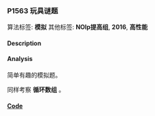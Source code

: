 ### P1563 玩具谜题

算法标签: **模拟**
其他标签: **NOIp提高组**, **2016**, **高性能**


#### Description

#### Analysis

简单有趣的模拟题。

同样考察 **循环数组** 。 



#### [Code](../cpp/p1563.cpp)
